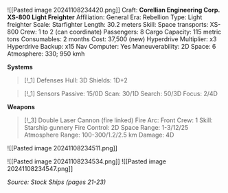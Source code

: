 ![[Pasted image 20241108234420.png]]
Craft: **Corellian Engineering Corp. XS-800 Light Freighter**
Affiliation: General
Era: Rebellion
Type: Light freighter
Scale: Starfighter
Length: 30.2 meters
Skill: Space transports: XS-800
Crew: 1 to 2 (can coordinate)
Passengers: 8
Cargo Capacity: 115 metric tons
Consumables: 2 months
Cost: 37,500 (new)
Hyperdrive Multiplier: x3
Hyperdrive Backup: x15
Nav Computer: Yes
Maneuverability: 2D
Space: 6
Atmosphere: 330; 950 kmh

**Systems**
> [!_1] Defenses
> Hull: 3D
> Shields: 1D+2
> 

> [!_1] Sensors
> Passive: 15/0D
> Scan: 30/1D
> Search: 50/3D
> Focus: 2/4D

**Weapons**
> [!_3] Double Laser Cannon (fire linked)
> Fire Arc: Front
> Crew: 1
> Skill: Starship gunnery
> Fire Control: 2D
> Space Range: 1-3/12/25
> Atmosphere Range: 100-300/1.2/2.5 km
> Damage: 4D


![[Pasted image 20241108234511.png]]

![[Pasted image 20241108234534.png]]
![[Pasted image 20241108234547.png]]


*Source: Stock Ships (pages 21-23)*


